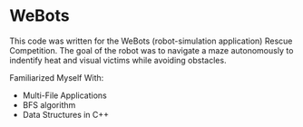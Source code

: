 # WeBots

This code was written for the WeBots (robot-simulation application) Rescue Competition. The goal of the robot was to navigate a maze autonomously to indentify heat and visual victims while avoiding obstacles. 

Familiarized Myself With: 
* Multi-File Applications 
* BFS algorithm 
* Data Structures in C++ 
